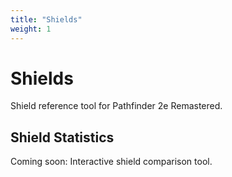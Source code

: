 ```yaml
---
title: "Shields"
weight: 1
---
```


# Shields

Shield reference tool for Pathfinder 2e Remastered.

## Shield Statistics

Coming soon: Interactive shield comparison tool.